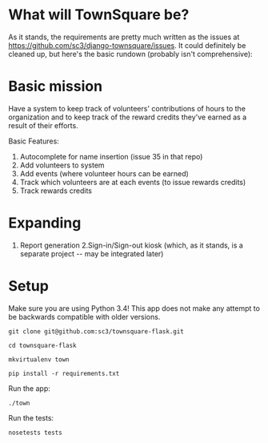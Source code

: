 What will TownSquare be?
========================

As it stands, the requirements are pretty much written as the issues 
at https://github.com/sc3/django-townsquare/issues. It could definitely 
be cleaned up, but here's the basic rundown (probably isn't comprehensive):

Basic mission
===============

Have a system to keep track of volunteers' contributions of hours to the 
organization and to keep track of the reward credits they've earned as a 
result of their efforts. 

Basic Features:

1. Autocomplete for name insertion (issue 35 in that repo)
2. Add volunteers to system
3. Add events (where volunteer hours can be earned)
4. Track which volunteers are at each events (to issue rewards credits)
5. Track rewards credits

Expanding
===========

1. Report generation
2.Sign-in/Sign-out kiosk (which, as it stands, is a separate project -- may be integrated later)

Setup
=====

Make sure you are using Python 3.4! This app does not make any attempt
to be backwards compatible with older versions.

```
git clone git@github.com:sc3/townsquare-flask.git

cd townsquare-flask

mkvirtualenv town

pip install -r requirements.txt

```

Run the app:

```
./town

```

Run the tests:

```
nosetests tests

```



